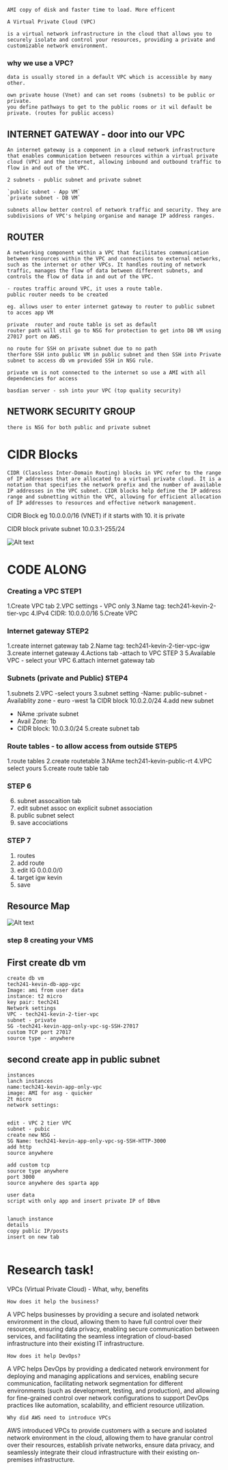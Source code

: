 ```
AMI copy of disk and faster time to load. More efficent 
```
`A Virtual Private Cloud (VPC)` 
```
is a virtual network infrastructure in the cloud that allows you to securely isolate and control your resources, providing a private and customizable network environment.
```
### why we use a VPC? 
```
data is usually stored in a default VPC which is accessible by many other. 

own private house (Vnet) and can set rooms (subnets) to be public or private. 
you define pathways to get to the public rooms or it wil default be private. (routes for public access)
```
## INTERNET GATEWAY - door into our VPC
```
An internet gateway is a component in a cloud network infrastructure that enables communication between resources within a virtual private cloud (VPC) and the internet, allowing inbound and outbound traffic to flow in and out of the VPC.
```

`2 subnets - public subnet and private subnet`

```
`public subnet - App VM`
`private subnet - DB VM`

subnets allow better control of network traffic and security. They are subdivisions of VPC's helping organise and manage IP address ranges.
```

## ROUTER 
```
A networking component within a VPC that facilitates communication between resources within the VPC and connections to external networks, such as the internet or other VPCs. It handles routing of network traffic, manages the flow of data between different subnets, and controls the flow of data in and out of the VPC.
```
```
- routes traffic around VPC, it uses a route table.
public router needs to be created 

eg. allows user to enter internet gateway to router to public subnet to acces app VM
```
```
private  router and route table is set as default
router path will stil go to NSG for protection to get into DB VM using 27017 port on AWS.
```
```
no route for SSH on private subnet due to no path 
therfore SSH into public VM in public subnet and then SSH into Private subnet to access db vm provided SSH in NSG rule. 

private vm is not connected to the internet so use a AMI with all dependencies for access 
```
```
basdian server - ssh into your VPC (top quality security)

```

## NETWORK SECURITY GROUP
```
there is NSG for both public and private subnet 
```
# CIDR Blocks

```
CIDR (Classless Inter-Domain Routing) blocks in VPC refer to the range of IP addresses that are allocated to a virtual private cloud. It is a notation that specifies the network prefix and the number of available IP addresses in the VPC subnet. CIDR blocks help define the IP address range and subnetting within the VPC, allowing for efficient allocation of IP addresses to resources and effective network management.

```
CIDR Block eg 10.0.0.0/16 (VNET)
if it starts with 10. it is private 

CIDR block private subnet 10.0.3.1-255/24

![Alt text](<VPC Image.png>)

# CODE ALONG
### Creating a VPC STEP1

1.Create VPC tab 
2.VPC settings - VPC only 
3.Name tag: tech241-kevin-2-tier-vpc
4.IPv4 CIDR: 10.0.0.0/16
5.Create VPC

### Internet gateway STEP2

1.create internet gateway tab
2.Name tag: tech241-kevin-2-tier-vpc-igw
3.create internet gateway
4.Actions tab -attach to VPC STEP 3
5.Available VPC - select your VPC
6.attach internet gateway tab

### Subnets (private and Public) STEP4

1.subnets 
2.VPC -select yours 
3.subnet setting
-Name: public-subnet
-Availablity zone - euro -west 1a
CIDR block 10.0.2.0/24
4.add new subnet
- NAme :private subnet 
- Avail Zone: 1b
- CIDR block: 10.0.3.0/24
5.create subnet tab

### Route tables - to allow access from outside STEP5

1.route tables 
2.create routetable 
3.NAme tech241-kevin-public-rt
4.VPC select yours 
5.create route table tab

### STEP 6
6. subnet assocaition tab
7. edit subnet assoc on explicit subnet association
8. public subnet select 
9. save accociations

### STEP 7
1. routes 
2. add route
3. edit IG 0.0.0.0/0 
4. target igw kevin
5. save

## Resource Map
![Alt text](<resource map.png>)

### step 8 creating your VMS


## First create db vm
```
create db vm
tech241-kevin-db-app-vpc
Image: ami from user data
instance: t2 micro
key pair: tech241
Network settings
VPC - tech241-kevin-2-tier-vpc
subnet - private
SG -tech241-kevin-app-only-vpc-sg-SSH-27017
custom TCP port 27017
source type - anywhere
```


## second create app in public subnet 
```
instances 
lanch instances 
name:tech241-kevin-app-only-vpc 
image: AMI for asg - quicker 
2t micro 
network settings:


edit - VPC 2 tier VPC
subnet - pubic
create new NSG - 
SG Name: tech241-kevin-app-only-vpc-sg-SSH-HTTP-3000
add http 
source anywhere 

add custom tcp
source type anywhere
port 3000
source anywhere des sparta app

user data 
script with only app and insert private IP of DBvm 


lanuch instance 
details 
copy public IP/posts
insert on new tab


```

# Research task!

VPCs (Virtual Private Cloud) - What, why, benefits

`How does it help the business?`

A VPC helps businesses by providing a secure and isolated network environment in the cloud, allowing them to have full control over their resources, ensuring data privacy, enabling secure communication between services, and facilitating the seamless integration of cloud-based infrastructure into their existing IT infrastructure.

`How does it help DevOps?`

A VPC helps DevOps by providing a dedicated network environment for deploying and managing applications and services, enabling secure communication, facilitating network segmentation for different environments (such as development, testing, and production), and allowing for fine-grained control over network configurations to support DevOps practices like automation, scalability, and efficient resource utilization.

`Why did AWS need to introduce VPCs`

AWS introduced VPCs to provide customers with a secure and isolated network environment in the cloud, allowing them to have granular control over their resources, establish private networks, ensure data privacy, and seamlessly integrate their cloud infrastructure with their existing on-premises infrastructure.


